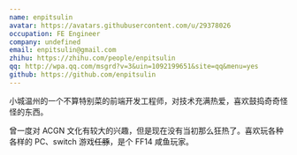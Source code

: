 ```yaml
---
name: enpitsulin
avatar: https://avatars.githubusercontent.com/u/29378026
occupation: FE Engineer
company: undefined
email: enpitsulin@gmail.com
zhihu: https://zhihu.com/people/enpitsulin
qq: http://wpa.qq.com/msgrd?v=3&uin=1092199651&site=qq&menu=yes
github: https://github.com/enpitsulin
---
```


小城温州的一个不算特别菜的前端开发工程师，对技术充满热爱，喜欢鼓捣奇奇怪怪的东西。

曾一度对 ACGN 文化有较大的兴趣，但是现在没有当初那么狂热了。喜欢玩各种各样的 PC、switch 游戏~~任豚~~，是个 FF14 咸鱼玩家。
